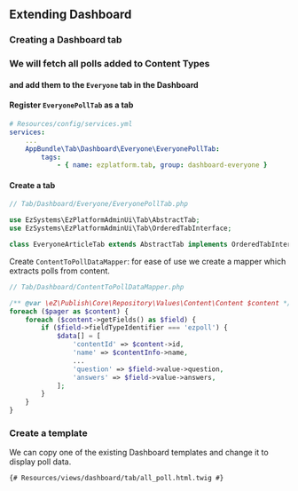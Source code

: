 ## Extending Dashboard
### Creating a Dashboard tab


### We will fetch all polls added to Content Types
#### and add them to the `Everyone` tab in the Dashboard


#### Register `EveryonePollTab` as a tab
```yml
# Resources/config/services.yml
services:
    ...
    AppBundle\Tab\Dashboard\Everyone\EveryonePollTab:
        tags:
            - { name: ezplatform.tab, group: dashboard-everyone }
```


#### Create a tab
```php
// Tab/Dashboard/Everyone/EveryonePollTab.php

use EzSystems\EzPlatformAdminUi\Tab\AbstractTab;
use EzSystems\EzPlatformAdminUi\Tab\OrderedTabInterface;

class EveryoneArticleTab extends AbstractTab implements OrderedTabInterface
```


Create `ContentToPollDataMapper`: for ease of use we create a mapper which extracts polls from content.

```php
// Tab/Dashboard/ContentToPollDataMapper.php

/** @var \eZ\Publish\Core\Repository\Values\Content\Content $content */
foreach ($pager as $content) {
    foreach ($content->getFields() as $field) {
        if ($field->fieldTypeIdentifier === 'ezpoll') {
            $data[] = [
                'contentId' => $content->id,
                'name' => $contentInfo->name,
                ...
                'question' => $field->value->question,
                'answers' => $field->value->answers,
            ];
        }
    }
}

```


### Create a template
We can copy one of the existing Dashboard templates and change it to display poll data.

```twig
{# Resources/views/dashboard/tab/all_poll.html.twig #}
```

